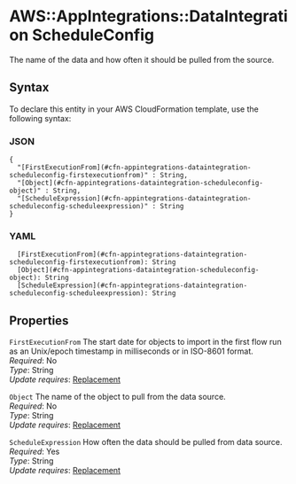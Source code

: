 # AWS::AppIntegrations::DataIntegration ScheduleConfig<a name="aws-properties-appintegrations-dataintegration-scheduleconfig"></a>

The name of the data and how often it should be pulled from the source\.

## Syntax<a name="aws-properties-appintegrations-dataintegration-scheduleconfig-syntax"></a>

To declare this entity in your AWS CloudFormation template, use the following syntax:

### JSON<a name="aws-properties-appintegrations-dataintegration-scheduleconfig-syntax.json"></a>

```
{
  "[FirstExecutionFrom](#cfn-appintegrations-dataintegration-scheduleconfig-firstexecutionfrom)" : String,
  "[Object](#cfn-appintegrations-dataintegration-scheduleconfig-object)" : String,
  "[ScheduleExpression](#cfn-appintegrations-dataintegration-scheduleconfig-scheduleexpression)" : String
}
```

### YAML<a name="aws-properties-appintegrations-dataintegration-scheduleconfig-syntax.yaml"></a>

```
  [FirstExecutionFrom](#cfn-appintegrations-dataintegration-scheduleconfig-firstexecutionfrom): String
  [Object](#cfn-appintegrations-dataintegration-scheduleconfig-object): String
  [ScheduleExpression](#cfn-appintegrations-dataintegration-scheduleconfig-scheduleexpression): String
```

## Properties<a name="aws-properties-appintegrations-dataintegration-scheduleconfig-properties"></a>

`FirstExecutionFrom`  <a name="cfn-appintegrations-dataintegration-scheduleconfig-firstexecutionfrom"></a>
The start date for objects to import in the first flow run as an Unix/epoch timestamp in milliseconds or in ISO\-8601 format\.   
*Required*: No  
*Type*: String  
*Update requires*: [Replacement](https://docs.aws.amazon.com/AWSCloudFormation/latest/UserGuide/using-cfn-updating-stacks-update-behaviors.html#update-replacement)

`Object`  <a name="cfn-appintegrations-dataintegration-scheduleconfig-object"></a>
The name of the object to pull from the data source\.  
*Required*: No  
*Type*: String  
*Update requires*: [Replacement](https://docs.aws.amazon.com/AWSCloudFormation/latest/UserGuide/using-cfn-updating-stacks-update-behaviors.html#update-replacement)

`ScheduleExpression`  <a name="cfn-appintegrations-dataintegration-scheduleconfig-scheduleexpression"></a>
How often the data should be pulled from data source\.  
*Required*: Yes  
*Type*: String  
*Update requires*: [Replacement](https://docs.aws.amazon.com/AWSCloudFormation/latest/UserGuide/using-cfn-updating-stacks-update-behaviors.html#update-replacement)